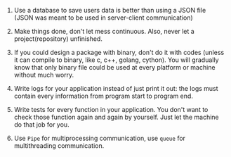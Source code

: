 1. Use a database to save users data is better than using a JSON file (JSON was meant to be used in server-client communication)

2. Make things done, don't let mess continuous. Also, never let a project(repository) unfinished.

3. If you could design a package with binary, don't do it with codes (unless it can compile to binary, like c, c++, golang, cython). You will gradually know that only binary file could be used at every platform or machine without much worry.

4. Write logs for your application instead of just print it out: the logs must contain every information from program start to program end.

5. Write tests for every function in your application. You don't want to check those function again and again by yourself. Just let the machine do that job for you. 

6. Use `Pipe` for multiprocessing communication, use `queue` for multithreading communication.